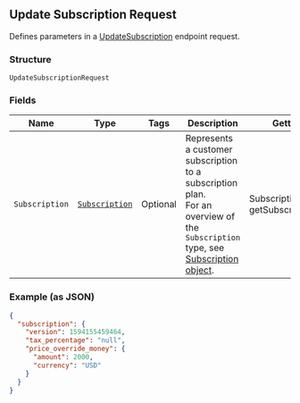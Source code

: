 ## Update Subscription Request

Defines parameters in a
[UpdateSubscription](#endpoint-subscriptions-updatesubscription) endpoint 
request.

### Structure

`UpdateSubscriptionRequest`

### Fields

| Name | Type | Tags | Description | Getter |
|  --- | --- | --- | --- | --- |
| `Subscription` | [`Subscription`](/doc/models/subscription.md) | Optional | Represents a customer subscription to a subscription plan.<br>For an overview of the `Subscription` type, see <br>[Subscription object](https://developer.squareup.com/docs/docs/subscriptions-api/overview#subscription-object-overview). | Subscription getSubscription() |

### Example (as JSON)

```json
{
  "subscription": {
    "version": 1594155459464,
    "tax_percentage": "null",
    "price_override_money": {
      "amount": 2000,
      "currency": "USD"
    }
  }
}
```


